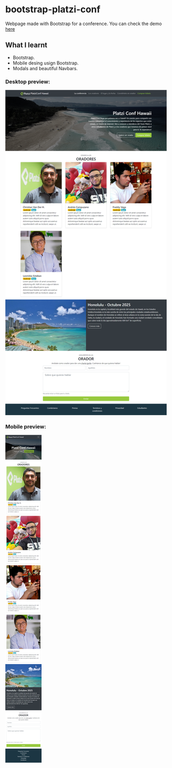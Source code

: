 # bootstrap-platzi-conf

Webpage made with Bootstrap for a conference. You can check the demo [here](https://andrescampuzano.github.io/bootstrap-platzi-conf/)

## What I learnt

-   Bootstrap.
-   Mobile desing usign Bootstrap.
-   Modals and beautiful Navbars.

### Desktop preview:

![Desktop preview image](https://raw.githubusercontent.com/AndresCampuzano/bootstrap-platzi-conf/master/sc01.png)

### Mobile preview:

![Mobile preview image](https://raw.githubusercontent.com/AndresCampuzano/bootstrap-platzi-conf/master/sc02.png)
